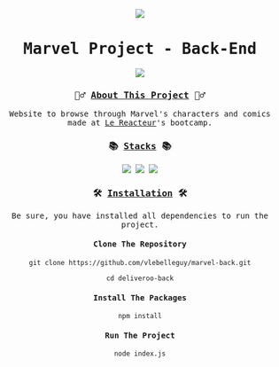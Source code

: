<div align="center">
<samp>
<img src="https://i.ibb.co/9bvcTn9/marvel-logo.png">
<h1>Marvel Project - Back-End</h1>
<img src="https://i.ibb.co/zrSw2XN/marvel-mockup.png">
<h3>🦸‍♂️ <ins>About This Project</ins> 🦸‍♂️</h3>
<p>Website to browse through Marvel's characters and comics made at <a href="https://www.lereacteur.io/">Le Reacteur</a>'s bootcamp.</p>
<h3>📚 <ins>Stacks</ins> 📚</h3>
<img src="https://img.shields.io/badge/-Node.js-ed1c24?style=for-the-badge&logo=Node.js&logoColor=white">
<img src="https://img.shields.io/badge/-Express-ed1c24?style=for-the-badge&logo=Express&logoColor=white">
<img src="https://img.shields.io/badge/-Heroku-ed1c24?style=for-the-badge&logo=Heroku&logoColor=white">
<h3>🛠️ <ins>Installation</ins> 🛠️</h3>
<p>Be sure, you have installed all dependencies to run the project.</p>
<h4>Clone The Repository</h4>

`git clone https://github.com/vlebelleguy/marvel-back.git`
      
`cd deliveroo-back`
      
<h4>Install The Packages</h4>
      
`npm install`
      
<h4>Run The Project</h4>
      
`node index.js`
</samp>
</div>
